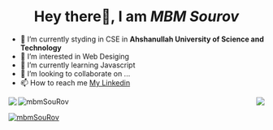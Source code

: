 <h1 align = "center"> Hey there👋, I am <i><b>MBM Sourov </b></i></h1>

- 🌱 I’m currently styding in CSE in **Ahshanullah University of Science and Technology**
- 👀 I’m interested in Web Desiging
- 🌱 I’m currently learning Javascript
- 💞️ I’m looking to collaborate on ...
- 📫 How to reach me [My Linkedin](https://www.linkedin.com/in/mbm-sourov-042698170/)

<!---
mbmSouRov/mbmSouRov is a ✨ special ✨ repository because its `README.md` (this file) appears on your GitHub profile.
You can click the Preview link to take a look at your changes.
--->

<div>

<img align="left" src = "https://github-readme-stats.vercel.app/api/top-langs/?username=mbmSouRov&theme=tokyonight">
<img align="right" src="https://github-profile-trophy.vercel.app/?username=mbmSouRov&theme=onedark&row=2&column=4&no-frame=true&margin-w=16&margin-h=16&no-bg=true" />

</div>
<p align="left"> <img src="https://komarev.com/ghpvc/?username=mbmSouRov&label=Profile%20views&color=0e75b6&style=flat" alt="mbmSouRov" /> </p>

<p align="left"> <a href="https://github.com/ryo-ma/github-profile-trophy"><img src="https://github-profile-trophy.vercel.app/?username=mbmSouRov" alt="mbmSouRov" /></a> </p>
